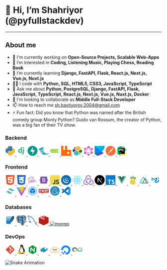 # 👋 Hi, I’m Shahriyor (@pyfullstackdev)

----------------------------------------

## About me

- 🔭 I'm currently working on **Open-Source Projects, Scalable Web-Apps**
- 🧠 I’m interested in **Coding, Listening Music, Playing Chess, Reading Book**
- 🌱 I’m currently learning **Django, FastAPI, Flask, React.js, Next.js, Vue.js, Nuxt.js**
- 🧑‍💻️ I code with **Python, SQL, HTML5, CSS3, JavaScript, TypeScript**
- 💬 Ask me about **Python, PostgreSQL, Django, FastAPI, Flask, JavaScript, TypeScript, React.js, Next.js, Vue.js, Nuxt.js, Docker**
- 💞️ I'm looking to collaborate as **Middle Full-Stack Developer**
- 📫 How to reach me [sh.baxtiyorov.2004@gmail.com](mailto:sh.baxtiyorov.2004@gmail.com)
- ⚡ Fun fact: Did you know that Python was named after the British comedy group Monty Python? Guido van Rossum, the
  creator of Python, was a big fan of their TV show.

### Backend

<a href="https://docs.python.org" target="_blank">
  <img src="./icons/backend/python.png" alt="python3" height="32px" width="32px">
</a>

<a href="https://docs.djangoproject.com" target="_blank">
  <img src="./icons/backend/django.png" alt="django" height="32px" width="32px">
</a>

<a href="https://fastapi.tiangolo.com" target="_blank">
  <img src="./icons/backend/fastapi.png" alt="fastapi" height="32px" width="32px">
</a>

<a href="https://flask.palletsprojects.com" target="_blank">
  <img src="./icons/backend/flask.png" alt="flask" height="32px" width="32px">
</a>

<a href="https://docs.celeryq.dev" target="_blank">
  <img src="./icons/backend/celery.png" alt="" height="32px" width="32px">
</a>

<a href="https://www.rabbitmq.com" target="_blank">
  <img src="./icons/backend/rabbitmq.png" alt="" height="32px" width="32px">
</a>

<a href="https://www.elastic.co/elasticsearch" target="_blank">
  <img src="./icons/backend/elasticsearch.png" alt="" height="32px" width="32px">
</a>

<a href="https://graphql.org" target="_blank">
  <img src="./icons/backend/graphql.png" alt="" height="32px" width="32px">
</a>

<a href="https://python-poetry.org" target="_blank">
  <img src="./icons/backend/poetry.png" alt="" height="32px" width="32px">
</a>

<a href="https://www.postman.com" target="_blank">
  <img src="./icons/backend/postman.png" alt="" height="32px" width="32px">
</a>

<a href="https://www.jetbrains.com/pycharm/" target="_blank">
  <img src="./icons/backend/pycharm.png" alt="" height="32px" width="32px">
</a>

### Frontend

<a href="https://developer.mozilla.org/en/docs/web/html" target="_blank">
  <img src="./icons/frontend/html5.png" alt="html5" height="32px" width="32px" />
</a>

<a href="https://developer.mozilla.org/en/docs/web/css" target="_blank">
  <img src="./icons/frontend/css3.png" alt="css3" height="32px" width="32px" />
</a>

<a href="https://sass-lang.com" target="_blank">
  <img src="./icons/frontend/sass.png" alt="" height="32px" width="32px">
</a>

<a href="https://getbootstrap.com" target="_blank">
  <img src="./icons/frontend/bootstrap5.png" alt="" height="32px" width="32px">
</a>

<a href="https://developer.mozilla.org/en/docs/web/javascript" target="_blank">
  <img src="./icons/frontend/js.png" alt="javascript" height="32px" width="32px">
</a>

<a href="https://jquery.com" target="_blank">
  <img src="./icons/frontend/jquery.png" alt="" height="32px" width="32px">
</a>

<a href="https://react.dev" target="_blank">
  <img src="./icons/frontend/react.png" alt="reactjs" height="32px" width="32px">
</a>

<a href="https://redux.js.org" target="_blank">
  <img src="./icons/frontend/redux.png" alt="" height="32px" width="32px">
</a>

<a href="https://nextjs.org" target="_blank">
  <img src="./icons/frontend/next.png" alt="nextjs" height="32px" width="32px">
</a>

<a href="https://www.typescriptlang.org" target="_blank">
  <img src="./icons/frontend/ts.png" alt="typescript" height="32px" width="32px">
</a>

<a href="https://vuejs.org" target="_blank">
  <img src="./icons/frontend/vue.png" alt="vuejs" height="32px" width="32px">
</a>

<a href="https://pinia.vuejs.org" target="_blank">
  <img src="./icons/frontend/pinia.png" alt="" height="32px" width="32px">
</a>

<a href="https://nuxt.com" target="_blank">
  <img src="./icons/frontend/nuxt.png" alt="nuxtjs" height="32px" width="32px">
</a>

<a href="https://mui.com" target="_blank">
  <img src="./icons/frontend/mui.png" alt="" height="32px" width="32px">
</a>

<a href="https://tailwindcss.com" target="_blank">
  <img src="./icons/frontend/tailwindcss.png" alt="" height="32px" width="32px">
</a>

<a href="https://vitejs.dev" target="_blank">
  <img src="./icons/frontend/vite.png" alt="" height="32px" width="32px">
</a>

<a href="https://webpack.js.org" target="_blank">
  <img src="./icons/frontend/webpack.png" alt="" height="32px" width="32px">
</a>

<a href="https://www.npmjs.com" target="_blank">
  <img src="./icons/frontend/npm.png" alt="" height="32px" width="32px">
</a>

<a href="https://yarnpkg.com" target="_blank">
  <img src="./icons/frontend/yarn.png" alt="" height="32px" width="32px">
</a>

<a href="https://code.visualstudio.com" target="_blank">
  <img src="./icons/frontend/vscode.png" alt="" height="32px" width="32px">
</a>

### Databases

<a href="https://www.sqlite.org" target="_blank">
  <img src="./icons/databases/sqlite.png" alt="sqlite" height="32px" width="32px">
</a>

<a href="https://www.postgresql.org" target="_blank">
  <img src="./icons/databases/postgresql.png" alt="postgresql" height="32px" width="32px">
</a>

<a href="https://www.mysql.com" target="_blank">
  <img src="./icons/databases/mysql.png" alt="mysql" height="32px" width="32px">
</a>

<a href="https://redis.io" target="_blank">
  <img src="./icons/databases/redis.png" alt="redis" height="32px" width="32px">
</a>

<a href="https://www.mongodb.com" target="_blank">
  <img src="./icons/databases/mongo.png" alt="mongo" height="32px" width="32px">
</a>

### DevOps

<a href="https://git-scm.com" target="_blank">
  <img src="./icons/devops/git.png" alt="" height="32px" width="32px">
</a>

<a href="https://www.linux.org" target="_blank">
  <img src="./icons/devops/linux.png" alt="" height="32px" width="32px">
</a>

<a href="https://nginx.org/ru/" target="_blank">
  <img src="./icons/devops/nginx.png" alt="" height="32px" width="32px">
</a>

<a href="https://www.docker.com" target="_blank">
  <img src="./icons/devops/docker.png" alt="" height="32px" width="32px">
</a>

<a href="https://aws.amazon.com/" target="_blank">
  <img src="./icons/devops/aws.png" alt="" height="32px" width="32px">
</a>

<a href="https://www.digitalocean.com" target="_blank">
  <img src="./icons/devops/digitalocean.png" alt="" height="32px" width="32px">
</a>

<a href="https://docs.gitlab.com/ee/ci/" target="_blank">
  <img src="./icons/devops/cicd.png" alt="" height="32px" width="32px">
</a>

![Snake Animation](https://github.com/mirsaid-mirzohidov/mirsaid-mirzohidov/blob/output/github-contribution-grid-snake.svg)
